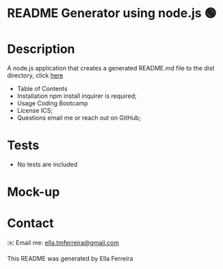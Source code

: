 # README Generator using node.js 🟢

# Description
A node.js application that creates a generated README.md file to the dist directory, click <a href="https://ellaferreira.github.io/Professional-README-Generator/" >here</a>

* Table of Contents
* Installation npm install inquirer is required;
* Usage Coding Bootcamp
* License ICS;
* Questions email me or reach out on GitHub;


# Tests
* No tests are included

# Mock-up



# Contact
✉️  Email me: ella.tmferreira@gmail.com


This README was generated by Ella Ferreira
